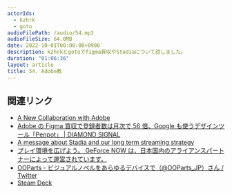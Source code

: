 ```yaml
---
actorIds:
  - kzhrk
  - goto
audioFilePath: /audio/54.mp3
audioFileSize: 64.0MB
date: 2022-10-01T00:00:00+0900
description: kzhrkとgotoでfigma買収やStadiaについて話しました。
duration: "01:06:36"
layout: article
title: 54. Adobe教
---
```


<!-- prettier-ignore-start -->

## 関連リンク

- [A New Collaboration with Adobe](https://www.figma.com/ja/blog/a-new-collaboration-with-adobe/)
- [Adobe の Figma 買収で登録者数は月次で 56 倍、Google も使うデザインツール「Penpot」 \| DIAMOND SIGNAL](https://signal.diamond.jp/articles/-/1441)
- [A message about Stadia and our long term streaming strategy](https://blog.google/products/stadia/message-on-stadia-streaming-strategy/)
- [プレイ環境を広げよう。 GeForce NOW は、日本国内のアライアンスパートナーによって運営されています。](https://www.nvidia.com/ja-jp/geforce-now/)
- [OOParts - ビジュアルノベルをあらゆるデバイスで（@OOParts_JP）さん / Twitter](https://twitter.com/ooparts_jp)
- [Steam Deck](https://www.steamdeck.com/ja/)
<!-- prettier-ignore-end -->
